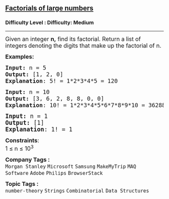 <h2><a href="https://www.geeksforgeeks.org/problems/factorials-of-large-numbers2508/1?utm_medium=article&utm_campaign=bottom_sticky_on_article&utm_source=gfg">Factorials of large numbers</a></h2><h3>Difficulty Level : Difficulty: Medium</h3><hr><div class="problems_problem_content__Xm_eO"><p><span style="font-size: 18px;">Given an integer <strong>n,</strong> find its factorial. Return a list of integers<strong> </strong>denoting the digits that make up the factorial of n.</span></p>
<p><span style="font-size: 18px;"><strong>Examples:</strong></span></p>
<pre><span style="font-size: 18px;"><strong>Input: </strong>n = 5
<strong>Output: </strong>[1, 2, 0]
<strong>Explanation</strong>: 5! = 1*2*3*4*5 = 120</span>
</pre>
<pre><span style="font-size: 18px;"><strong>Input: </strong>n = 10
<strong>Output: </strong>[3, 6, 2, 8, 8, 0, 0]
<strong>Explanation</strong>: 10! = 1*2*3*4*5*6*7*8*9*10 = 3628800<br></span></pre>
<pre><span style="font-size: 14pt;"><strong>Input: </strong>n = 1
<strong>Output: </strong>[1]
<strong>Explanation</strong>: 1! = 1 </span></pre>
<p><span style="font-size: 18px;"><strong>Constraints</strong>:<br>1 ≤ n ≤ 10<sup>3</sup></span></p></div><p><span style=font-size:18px><strong>Company Tags : </strong><br><code>Morgan Stanley</code>&nbsp;<code>Microsoft</code>&nbsp;<code>Samsung</code>&nbsp;<code>MakeMyTrip</code>&nbsp;<code>MAQ Software</code>&nbsp;<code>Adobe</code>&nbsp;<code>Philips</code>&nbsp;<code>BrowserStack</code>&nbsp;<br><p><span style=font-size:18px><strong>Topic Tags : </strong><br><code>number-theory</code>&nbsp;<code>Strings</code>&nbsp;<code>Combinatorial</code>&nbsp;<code>Data Structures</code>&nbsp;